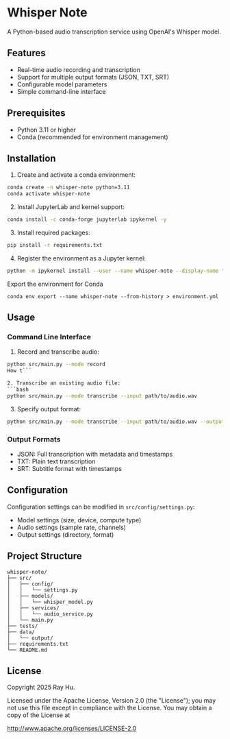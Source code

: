 # Whisper Note

A Python-based audio transcription service using OpenAI's Whisper model.

## Features

- Real-time audio recording and transcription
- Support for multiple output formats (JSON, TXT, SRT)
- Configurable model parameters
- Simple command-line interface

## Prerequisites

- Python 3.11 or higher
- Conda (recommended for environment management)

## Installation

1. Create and activate a conda environment:
```bash
conda create -n whisper-note python=3.11
conda activate whisper-note
```

2. Install JupyterLab and kernel support:
```bash
conda install -c conda-forge jupyterlab ipykernel -y
```

3. Install required packages:
```bash
pip install -r requirements.txt
```

4. Register the environment as a Jupyter kernel:
```bash
python -m ipykernel install --user --name whisper-note --display-name "whisper-note"
```

Export the environment for Conda
```
conda env export --name whisper-note --from-history > environment.yml
```

## Usage

### Command Line Interface

1. Record and transcribe audio:
```bash
python src/main.py --mode record
How t```

2. Transcribe an existing audio file:
```bash
python src/main.py --mode transcribe --input path/to/audio.wav
```

3. Specify output format:
```bash
python src/main.py --mode transcribe --input path/to/audio.wav --output-format srt
```

### Output Formats

- JSON: Full transcription with metadata and timestamps
- TXT: Plain text transcription
- SRT: Subtitle format with timestamps

## Configuration

Configuration settings can be modified in `src/config/settings.py`:

- Model settings (size, device, compute type)
- Audio settings (sample rate, channels)
- Output settings (directory, format)

## Project Structure

```
whisper-note/
├── src/
│   ├── config/
│   │   └── settings.py
│   ├── models/
│   │   └── whisper_model.py
│   ├── services/
│   │   └── audio_service.py
│   └── main.py
├── tests/
├── data/
│   └── output/
├── requirements.txt
└── README.md
```

## License

Copyright 2025 Ray Hu.

Licensed under the Apache License, Version 2.0 (the "License");
you may not use this file except in compliance with the License.
You may obtain a copy of the License at

http://www.apache.org/licenses/LICENSE-2.0